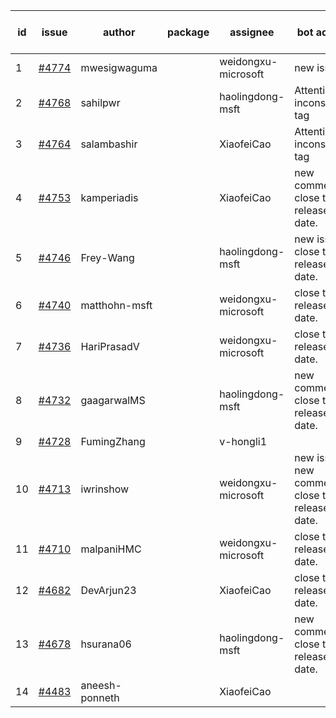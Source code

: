 | id | issue | author | package | assignee | bot advice | created date of issue | target release date | date from target |
| ------ | ------ | ------ | ------ | ------ | ------ | ------ | ------ | :-----: |
| 1 | [#4774](https://github.com/Azure/sdk-release-request/issues/4774) | mwesigwaguma |  | weidongxu-microsoft | new issue. | 11-21 | 12-22 |  |
| 2 | [#4768](https://github.com/Azure/sdk-release-request/issues/4768) | sahilpwr |  | haolingdong-msft | Attention to inconsistent tag | 11-16 | 12-22 |  |
| 3 | [#4764](https://github.com/Azure/sdk-release-request/issues/4764) | salambashir |  | XiaofeiCao | Attention to inconsistent tag | 11-13 | 12-22 |  |
| 4 | [#4753](https://github.com/Azure/sdk-release-request/issues/4753) | kamperiadis |  | XiaofeiCao | new comment. close to release date.  | 11-10 | 11-24 | 1 |
| 5 | [#4746](https://github.com/Azure/sdk-release-request/issues/4746) | Frey-Wang |  | haolingdong-msft | new issue. close to release date.  | 11-09 | 11-24 | 1 |
| 6 | [#4740](https://github.com/Azure/sdk-release-request/issues/4740) | matthohn-msft |  | weidongxu-microsoft | close to release date.  | 11-09 | 11-24 | 1 |
| 7 | [#4736](https://github.com/Azure/sdk-release-request/issues/4736) | HariPrasadV |  | weidongxu-microsoft | close to release date.  | 11-08 | 11-24 | 1 |
| 8 | [#4732](https://github.com/Azure/sdk-release-request/issues/4732) | gaagarwalMS |  | haolingdong-msft | new comment. close to release date.  | 11-08 | 11-24 | 1 |
| 9 | [#4728](https://github.com/Azure/sdk-release-request/issues/4728) | FumingZhang |  | v-hongli1 |  | 11-08 |  | 0 |
| 10 | [#4713](https://github.com/Azure/sdk-release-request/issues/4713) | iwrinshow |  | weidongxu-microsoft | new issue. new comment. close to release date.  | 11-06 | 11-24 | 1 |
| 11 | [#4710](https://github.com/Azure/sdk-release-request/issues/4710) | malpaniHMC |  | weidongxu-microsoft | close to release date.  | 11-03 | 11-24 | 1 |
| 12 | [#4682](https://github.com/Azure/sdk-release-request/issues/4682) | DevArjun23 |  | XiaofeiCao | close to release date.  | 10-24 | 11-24 | 1 |
| 13 | [#4678](https://github.com/Azure/sdk-release-request/issues/4678) | hsurana06 |  | haolingdong-msft | new comment. close to release date.  | 10-23 | 11-24 | 1 |
| 14 | [#4483](https://github.com/Azure/sdk-release-request/issues/4483) | aneesh-ponneth |  | XiaofeiCao |  | 08-31 | 09-22 |  |
